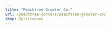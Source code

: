 ```yaml
---
title: "Peachtree Growler Co."
url: /peachtree-corners/peachtree-growler-co/
shop: Spirituosen
---
```

